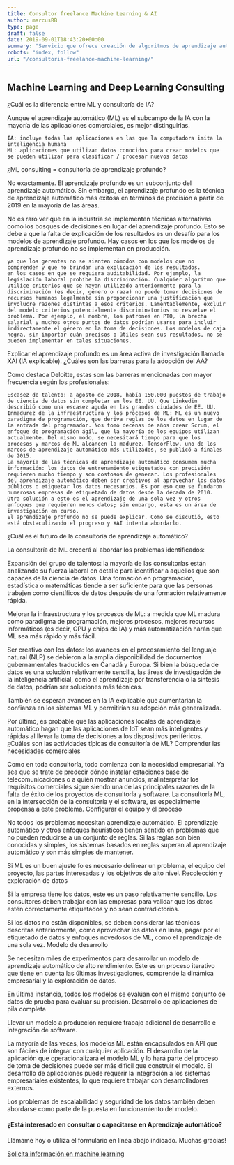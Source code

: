 ```yaml
---
title: Consultor freelance Machine Learning & AI
author: marcusRB
type: page
draft: false
date: 2019-09-01T18:43:20+00:00
summary: "Servicio que ofrece creación de algoritmos de aprendizaje automático."
robots: "index, follow"
url: "/consultoria-freelance-machine-learning/"
---
```


## Machine Learning and Deep Learning Consulting

¿Cuál es la diferencia entre ML y consultoría de IA?

Aunque el aprendizaje automático (ML) es el subcampo de la IA con la mayoría de las aplicaciones comerciales, es mejor distinguirlas.

    IA: incluye todas las aplicaciones en las que la computadora imita la inteligencia humana
    ML: aplicaciones que utilizan datos conocidos para crear modelos que se pueden utilizar para clasificar / procesar nuevos datos

¿ML consulting = consultoría de aprendizaje profundo?

No exactamente. El aprendizaje profundo es un subconjunto del aprendizaje automático. Sin embargo, el aprendizaje profundo es la técnica de aprendizaje automático más exitosa en términos de precisión a partir de 2019 en la mayoría de las áreas.

No es raro ver que en la industria se implementen técnicas alternativas como los bosques de decisiones en lugar del aprendizaje profundo. Esto se debe a que la falta de explicación de los resultados es un desafío para los modelos de aprendizaje profundo. Hay casos en los que los modelos de aprendizaje profundo no se implementan en producción.

    ya que los gerentes no se sienten cómodos con modelos que no comprenden y que no brindan una explicación de los resultados.
    en los casos en que se requiera auditabilidad. Por ejemplo, la legislación laboral prohíbe la discriminación. Cualquier algoritmo que utilice criterios que se hayan utilizado anteriormente para la discriminación (es decir, género o raza) no puede tomar decisiones de recursos humanos legalmente sin proporcionar una justificación que involucre razones distintas a esos criterios. Lamentablemente, excluir del modelo criterios potencialmente discriminatorios no resuelve el problema. Por ejemplo, el nombre, los patrones en PTO, la brecha salarial y muchos otros puntos de datos podrían usarse para incluir indirectamente el género en la toma de decisiones. Los modelos de caja negra, sin importar cuán precisos o útiles sean sus resultados, no se pueden implementar en tales situaciones.

Explicar el aprendizaje profundo es un área activa de investigación llamada XAI (IA explicable).
¿Cuáles son las barreras para la adopción del AA?

Como destaca Deloitte, estas son las barreras mencionadas con mayor frecuencia según los profesionales:

    Escasez de talento: a agosto de 2018, había 150.000 puestos de trabajo de ciencia de datos sin completar en los EE. UU. Que Linkedin describió como una escasez aguda en las grandes ciudades de EE. UU.
    Inmadurez de la infraestructura y los procesos de ML: ML es un nuevo paradigma de programación, que deriva reglas de los datos en lugar de la entrada del programador. Nos tomó decenas de años crear Scrum, el enfoque de programación ágil, que la mayoría de los equipos utilizan actualmente. Del mismo modo, se necesitará tiempo para que los procesos y marcos de ML alcancen la madurez. TensorFlow, uno de los marcos de aprendizaje automático más utilizados, se publicó a finales de 2015.
    La mayoría de las técnicas de aprendizaje automático consumen mucha información: los datos de entrenamiento etiquetados con precisión requieren mucho tiempo y son costosos de generar. Los profesionales del aprendizaje automático deben ser creativos al aprovechar los datos públicos o etiquetar los datos necesarios. Es por eso que se fundaron numerosas empresas de etiquetado de datos desde la década de 2010. Otra solución a esto es el aprendizaje de una sola vez y otros enfoques que requieren menos datos; sin embargo, esta es un área de investigación en curso.
    El aprendizaje profundo no se puede explicar. Como se discutió, esto está obstaculizando el progreso y XAI intenta abordarlo.

¿Cuál es el futuro de la consultoría de aprendizaje automático?

La consultoría de ML crecerá al abordar los problemas identificados:

Expansión del grupo de talentos: la mayoría de las consultorías están analizando su fuerza laboral en detalle para identificar a aquellos que son capaces de la ciencia de datos. Una formación en programación, estadística o matemáticas tiende a ser suficiente para que las personas trabajen como científicos de datos después de una formación relativamente rápida.

Mejorar la infraestructura y los procesos de ML: a medida que ML madura como paradigma de programación, mejores procesos, mejores recursos informáticos (es decir, GPU y chips de IA) y más automatización harán que ML sea más rápido y más fácil.

Ser creativo con los datos: los avances en el procesamiento del lenguaje natural (NLP) se debieron a la amplia disponibilidad de documentos gubernamentales traducidos en Canadá y Europa. Si bien la búsqueda de datos es una solución relativamente sencilla, las áreas de investigación de la inteligencia artificial, como el aprendizaje por transferencia o la síntesis de datos, podrían ser soluciones más técnicas.

También se esperan avances en la IA explicable que aumentarían la confianza en los sistemas ML y permitirían su adopción más generalizada.

Por último, es probable que las aplicaciones locales de aprendizaje automático hagan que las aplicaciones de IoT sean más inteligentes y rápidas al llevar la toma de decisiones a los dispositivos periféricos.
¿Cuáles son las actividades típicas de consultoría de ML?
Comprender las necesidades comerciales

Como en toda consultoría, todo comienza con la necesidad empresarial. Ya sea que se trate de predecir dónde instalar estaciones base de telecomunicaciones o a quién mostrar anuncios, malinterpretar los requisitos comerciales sigue siendo una de las principales razones de la falta de éxito de los proyectos de consultoría y software. La consultoría ML, en la intersección de la consultoría y el software, es especialmente propensa a este problema.
Configurar el equipo y el proceso

No todos los problemas necesitan aprendizaje automático. El aprendizaje automático y otros enfoques heurísticos tienen sentido en problemas que no pueden reducirse a un conjunto de reglas. Si las reglas son bien conocidas y simples, los sistemas basados ​​en reglas superan al aprendizaje automático y son más simples de mantener.

Si ML es un buen ajuste fo es necesario delinear un problema, el equipo del proyecto, las partes interesadas y los objetivos de alto nivel.
Recolección y exploración de datos

Si la empresa tiene los datos, este es un paso relativamente sencillo. Los consultores deben trabajar con las empresas para validar que los datos estén correctamente etiquetados y no sean contradictorios.

Si los datos no están disponibles, se deben considerar las técnicas descritas anteriormente, como aprovechar los datos en línea, pagar por el etiquetado de datos y enfoques novedosos de ML, como el aprendizaje de una sola vez.
Modelo de desarrollo

Se necesitan miles de experimentos para desarrollar un modelo de aprendizaje automático de alto rendimiento. Este es un proceso iterativo que tiene en cuenta las últimas investigaciones, comprende la dinámica empresarial y la exploración de datos.

En última instancia, todos los modelos se evalúan con el mismo conjunto de datos de prueba para evaluar su precisión.
Desarrollo de aplicaciones de pila completa

Llevar un modelo a producción requiere trabajo adicional de desarrollo e integración de software.

La mayoría de las veces, los modelos ML están encapsulados en API que son fáciles de integrar con cualquier aplicación. El desarrollo de la aplicación que operacionalizará el modelo ML y lo hará parte del proceso de toma de decisiones puede ser más difícil que construir el modelo. El desarrollo de aplicaciones puede requerir la integración a los sistemas empresariales existentes, lo que requiere trabajar con desarrolladores externos.

Los problemas de escalabilidad y seguridad de los datos también deben abordarse como parte de la puesta en funcionamiento del modelo.

#### ¿Está interesado en consultar o capacitarse en Aprendizaje automático?

Llámame hoy o utiliza el formulario en línea abajo indicado. Muchas gracias!

[Solicita información en machine learning](../#contact)
